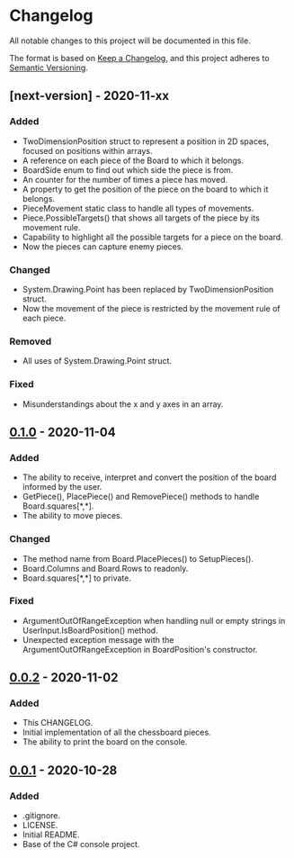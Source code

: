 # Changelog

All notable changes to this project will be documented in this file.

The format is based on [Keep a Changelog](https://keepachangelog.com/en/1.0.0/),
and this project adheres to [Semantic Versioning](https://semver.org/spec/v2.0.0.html).

## [next-version] - 2020-11-xx

### Added

- TwoDimensionPosition struct to represent a position in 2D spaces, focused on positions within arrays.
- A reference on each piece of the Board to which it belongs.
- BoardSide enum to find out which side the piece is from.
- An counter for the number of times a piece has moved.
- A property to get the position of the piece on the board to which it belongs.
- PieceMovement static class to handle all types of movements.
- Piece.PossibleTargets() that shows all targets of the piece by its movement rule.
- Capability to highlight all the possible targets for a piece on the board.
- Now the pieces can capture enemy pieces.

### Changed

- System.Drawing.Point has been replaced by TwoDimensionPosition struct.
- Now the movement of the piece is restricted by the movement rule of each piece.

### Removed

- All uses of System.Drawing.Point struct.

### Fixed

- Misunderstandings about the x and y axes in an array.

## [0.1.0] - 2020-11-04

### Added

- The ability to receive, interpret and convert the position of the board informed by the user.
- GetPiece(), PlacePiece() and RemovePiece() methods to handle Board.squares[\*,\*].
- The ability to move pieces.

### Changed

- The method name from Board.PlacePieces() to SetupPieces().
- Board.Columns and Board.Rows to readonly.
- Board.squares[\*,\*] to private.

### Fixed

- ArgumentOutOfRangeException when handling null or empty strings in UserInput.IsBoardPosition() method.
- Unexpected exception message with the ArgumentOutOfRangeException in BoardPosition's constructor.

## [0.0.2] - 2020-11-02

### Added

- This CHANGELOG.
- Initial implementation of all the chessboard pieces.
- The ability to print the board on the console.

## [0.0.1] - 2020-10-28

### Added

- .gitignore.
- LICENSE.
- Initial README.
- Base of the C# console project.

[0.1.0]: https://github.com/srjheam/console-chess/compare/v0.0.2...v0.1.0
[0.0.2]: https://github.com/srjheam/console-chess/compare/v0.0.1...v0.0.2
[0.0.1]: https://github.com/srjheam/console-chess/releases/tag/v0.0.1
